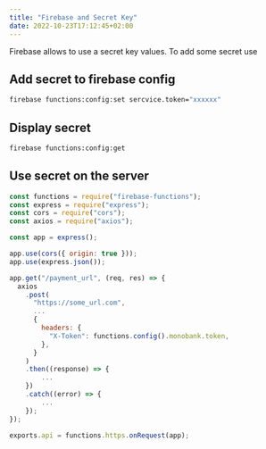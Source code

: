 ```yaml
---
title: "Firebase and Secret Key"
date: 2022-10-23T17:12:45+02:00
---
```




Firebase allows to use a secret key values.
To add some secret use

## Add secret to firebase config
```sh
firebase functions:config:set sercvice.token="xxxxxx"
```
## Display secret
```sh
firebase functions:config:get
```
## Use secret on the server
```js
const functions = require("firebase-functions");
const express = require("express");
const cors = require("cors");
const axios = require("axios");

const app = express();

app.use(cors({ origin: true }));
app.use(express.json());

app.get("/payment_url", (req, res) => {
  axios
    .post(
      "https://some_url.com",
      ...
      {
        headers: {
          "X-Token": functions.config().monobank.token,
        },
      }
    )
    .then((response) => {
      	...
    })
    .catch((error) => {
		...
    });
});

exports.api = functions.https.onRequest(app);
```








